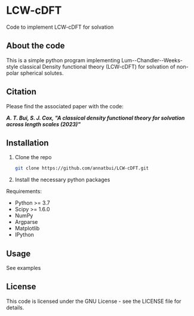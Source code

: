 # LCW-cDFT

Code to implement LCW-cDFT for solvation

## About the code

This is a simple python program implementing Lum--Chandler--Weeks-style classical Density functional theory (LCW-cDFT) for solvation of non-polar spherical solutes.

## Citation

Please find the associated paper with the code:

***A. T. Bui, S. J. Cox, "A classical density functional theory for solvation across length scales (2023)"***

## Installation

1. Clone the repo
   ```sh
   git clone https://github.com/annatbui/LCW-cDFT.git
   ```
2. Install the necessary python packages 

Requirements:
- Python >= 3.7
- Scipy >= 1.6.0
- NumPy
- Argparse
- Matplotlib
- IPython

## Usage

See examples

## License

This code is licensed under the GNU License - see the LICENSE file for details.
